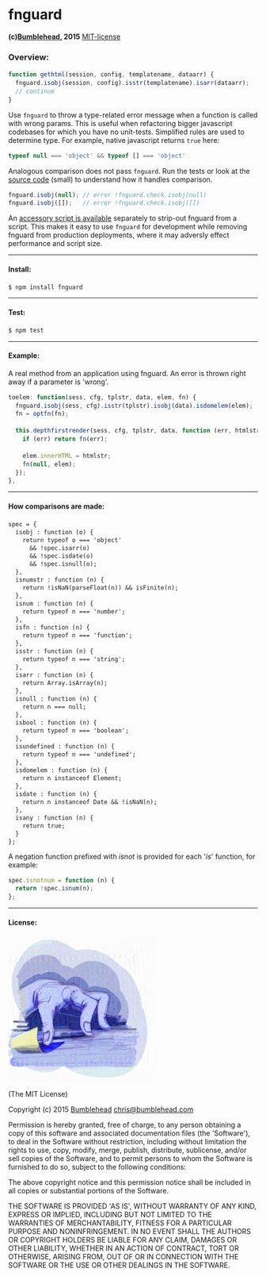 fnguard
=======
**(c)[Bumblehead][0], 2015** [MIT-license](#license)

### Overview:

```javascript
function gethtml(session, config, templatename, dataarr) {
  fnguard.isobj(session, config).isstr(templatename).isarr(dataarr);
  // continue
}
```

Use `fnguard` to throw a type-related error message when a function is called with wrong params. This is useful when refactoring bigger javascript codebases for which you have no unit-tests. Simplified rules are used to determine type. For example, native javascript returns `true` here:
```javascript
typeof null === 'object' && typeof [] === 'object'
```

Analogous comparison does not pass `fnguard`. Run the tests or look at the [source code][1] (small) to understand how it handles comparison.
```javascript
fnguard.isobj(null); // error !fnguard.check.isobj(null)
fnguard.isobj([]);   // error !fnguard.check.isobj([])
```

An [accessory script is available][2] separately to strip-out fnguard from a script. This makes it easy to use `fnguard` for development while removing fnguard from production deployments, where it may adversly effect performance and script size.

[0]: http://www.bumblehead.com                            "bumblehead"
[1]: https://github.com/iambumblehead/fnguard/blob/master/fnguard.js
[2]: https://github.com/iambumblehead/fnguard/blob/master/fnguardrm.js

---------------------------------------------------------
#### <a id="install"></a>Install:

```bash
$ npm install fnguard
```

---------------------------------------------------------
#### <a id="test"></a>Test:

```bash
$ npm test
```

---------------------------------------------------------
#### <a id="example"></a>Example:

A real method from an application using fnguard. An error is thrown right away if a parameter is 'wrong'.

```javascript
toelem: function(sess, cfg, tplstr, data, elem, fn) {
  fnguard.isobj(sess, cfg).isstr(tplstr).isobj(data).isdomelem(elem);
  fn = optfn(fn);
  
  this.depthfirstrender(sess, cfg, tplstr, data, function (err, htmlstr) {
    if (err) return fn(err);
    
    elem.innerHTML = htmlstr;
    fn(null, elem);
  });
},
```

---------------------------------------------------------
#### <a id="how"></a>How comparisons are made:

```javscript
spec = {
  isobj : function (o) {
    return typeof o === 'object' 
      && !spec.isarr(o) 
      && !spec.isdate(o)
      && !spec.isnull(o);
  },
  isnumstr : function (n) {
    return !isNaN(parseFloat(n)) && isFinite(n);
  },
  isnum : function (n) {
    return typeof n === 'number';
  },
  isfn : function (n) {
    return typeof n === 'function';
  },
  isstr : function (n) {
    return typeof n === 'string';
  },
  isarr : function (n) {
    return Array.isArray(n);
  },
  isnull : function (n) {
    return n === null;
  },
  isbool : function (n) {
    return typeof n === 'boolean';
  },
  isundefined : function (n) {
    return typeof n === 'undefined';
  },
  isdomelem : function (n) {
    return n instanceof Element;
  },
  isdate : function (n) {
    return n instanceof Date && !isNaN(n);
  },
  isany : function (n) {
    return true;
  }
};
```

A negation function prefixed with _isnot_ is provided for each '_is_' function, for example:

```javascript
spec.isnotnum = function (n) {
  return !spec.isnum(n);
};
```

---------------------------------------------------------
#### <a id="license">License:

 ![scrounge](https://github.com/iambumblehead/scroungejs/raw/master/img/hand.png) 

(The MIT License)

Copyright (c) 2015 [Bumblehead][0] <chris@bumblehead.com>

Permission is hereby granted, free of charge, to any person obtaining a copy of this software and associated documentation files (the 'Software'), to deal in the Software without restriction, including without limitation the rights to use, copy, modify, merge, publish, distribute, sublicense, and/or sell copies of the Software, and to permit persons to whom the Software is furnished to do so, subject to the following conditions:

The above copyright notice and this permission notice shall be included in all copies or substantial portions of the Software.

THE SOFTWARE IS PROVIDED 'AS IS', WITHOUT WARRANTY OF ANY KIND, EXPRESS OR IMPLIED, INCLUDING BUT NOT LIMITED TO THE WARRANTIES OF MERCHANTABILITY, FITNESS FOR A PARTICULAR PURPOSE AND NONINFRINGEMENT. IN NO EVENT SHALL THE AUTHORS OR COPYRIGHT HOLDERS BE LIABLE FOR ANY CLAIM, DAMAGES OR OTHER LIABILITY, WHETHER IN AN ACTION OF CONTRACT, TORT OR OTHERWISE, ARISING FROM, OUT OF OR IN CONNECTION WITH THE SOFTWARE OR THE USE OR OTHER DEALINGS IN THE SOFTWARE.

